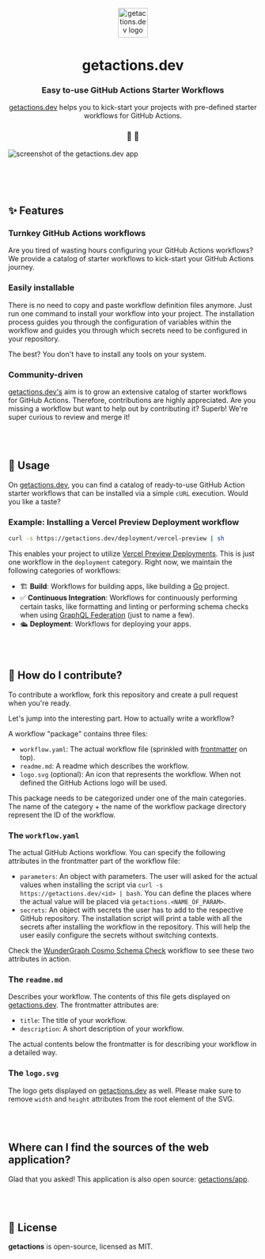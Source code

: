 <p align="center">
  <a href="https://getactions.dev">
    <img alt="getactions.dev logo" src="https://res.cloudinary.com/drfaodoe5/image/upload/v1712678223/logo-getactions.dev.png" width="60" />
  </a>
</p>
<h1 align="center">
  getactions.dev
</h1>

<h3 align="center">
  Easy to-use GitHub Actions Starter Workflows
</h3>
<p align="center">
  <a href="https://getactions.dev">getactions.dev</a> helps you to kick-start your projects with pre-defined starter workflows for GitHub Actions.
</p>

<h3 align="center">
 🤖 🚀
</h3>

<img alt="screenshot of the getactions.dev app" src="https://res.cloudinary.com/drfaodoe5/image/upload/fl_preserve_transparency/v1714142057/getactions.dev_pt4eev.jpg" />

<br /><br /><br />

## ✨ Features

### Turnkey GitHub Actions workflows

Are you tired of wasting hours configuring your GitHub Actions workflows? We provide a catalog of starter workflows to kick-start your GitHub Actions journey.

### Easily installable

There is no need to copy and paste workflow definition files anymore. Just run one command to install your workflow into your project. The installation process guides you through the configuration of variables within the workflow and guides you through which secrets need to be configured in your repository.

The best? You don't have to install any tools on your system.

### Community-driven

[getactions.dev's](https://getactions.dev) aim is to grow an extensive catalog of starter workflows for GitHub Actions. Therefore, contributions are highly appreciated. Are you missing a workflow but want to help out by contributing it? Superb! We're super curious to review and merge it!

<br /><br />

## 🚀 Usage

On [getactions.dev](https://getactions.dev), you can find a catalog of ready-to-use GitHub Action starter workflows that can be installed via a simple `cURL` execution. Would you like a taste?

### Example: Installing a Vercel Preview Deployment workflow

```sh
curl -s https://getactions.dev/deployment/vercel-preview | sh
```

This enables your project to utilize [Vercel Preview Deployments](https://vercel.com/docs/deployments/preview-deployments). This is just one workflow in the `deployment` category. Right now, we maintain the following categories of workflows:

- 🏗️ **Build**: Workflows for building apps, like building a [Go](https://go.dev) project.
- ✅ **Continuous Integration**: Workflows for continuously performing certain tasks, like formatting and linting or performing schema checks when using [GraphQL Federation](https://graphql.com/learn/federated-architecture/) (just to name a few).
- 🛳️ **Deployment**: Workflows for deploying your apps.

<br /><br />

## 🫶 How do I contribute?

To contribute a workflow, fork this repository and create a pull request when you're ready.

Let's jump into the interesting part. How to actually write a workflow?

A workflow "package" contains three files:

- `workflow.yaml`: The actual workflow file (sprinkled with [frontmatter](https://assemble.io/docs/YAML-front-matter.html) on top).
- `readme.md`: A readme which describes the workflow.
- `logo.svg` (optional): An icon that represents the workflow. When not defined the GitHub Actions logo will be used.

This package needs to be categorized under one of the main categories. The name of the category + the name of the workflow package directory represent the ID of the workflow.

### The `workflow.yaml`

The actual GitHub Actions workflow. You can specify the following attributes in the frontmatter part of the workflow file:

- `parameters`: An object with parameters. The user will asked for the actual values when installing the script via `curl -s https://getactions.dev/<id> | bash`. You can define the places where the actual value will be placed via `getactions.<NAME_OF_PARAM>`.
- `secrets`: An object with secrets the user has to add to the respective GitHub repository. The installation script will print a table with all the secrets after installing the workflow in the repository. This will help the user easily configure the secrets without switching contexts.

Check the [WunderGraph Cosmo Schema Check](/ci/wundergraph-cosmo-schema-check) workflow to see these two attributes in action.

### The `readme.md`

Describes your workflow. The contents of this file gets displayed on [getactions.dev](https://getactions.dev). The frontmatter attributes are:

- `title`: The title of your workflow.
- `description`: A short description of your workflow.

The actual contents below the frontmatter is for describing your workflow in a detailed way.

### The `logo.svg`

The logo gets displayed on [getactions.dev](https://getactions.dev) as well. Please make sure to remove `width` and `height` attributes from the root element of the SVG.

<br /><br />

## Where can I find the sources of the web application?

Glad that you asked! This application is also open source: [getactions/app](https://github.com/getactions/app).

<br /><br />

## 📝 License

**getactions** is open-source, licensed as MIT.

